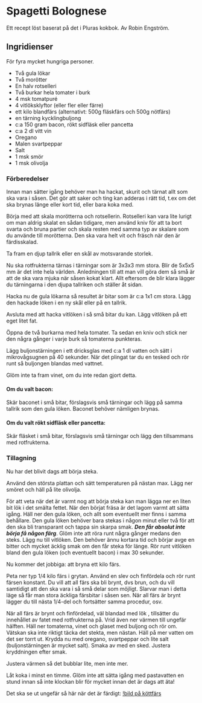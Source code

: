 # Spagetti Bolognese

Ett recept löst baserat på det i Pluras kokbok.
Av Robin Engström.


## Ingridienser 
För fyra mycket hungriga personer.

* Två gula lökar
* Två morötter
* En halv rotselleri
* Två burkar hela tomater i burk
* 4 msk tomatpuré
* 4 vitlöksklyftor (eller fler eller färre)
* ett kilo blandfärs (alternativt: 500g fläskfärs och 500g nötfärs)
* en tärning kycklingbuljong
* c:a 150 gram bacon, rökt sidfläsk eller pancetta
* c:a 2 dl vitt vin
* Oregano
* Malen svartpeppar
* Salt
* 1 msk smör
* 1 msk olivolja

### Förberedelser

Innan man sätter igång behöver man ha hackat, skurit och tärnat allt som ska vara i såsen. Det gör att saker och ting kan adderas i rätt tid, t.ex om det ska brynas länge eller kort tid, eller bara koka med.

Börja med att skala morötterna och rotsellerin. Rotselleri kan vara lite lurigt om man aldrig skalat en sådan tidigare, men använd kniv för att ta bort svarta och bruna partier och skala resten med samma typ av skalare som du använde till morötterna. Den ska vara helt vit och fräsch när den är färdisskalad.

Ta fram en djup tallrik eller en skål av motsvarande storlek.

Nu ska rotfrukterna tärnas i tärningar som är 3x3x3 mm stora. Blir de 5x5x5 mm är det inte hela världen. Anledningen till att man vill göra dem så små är att de ska vara mjuka när såsen kokat klart. 
Allt eftersom de blir klara lägger du tärningarna i den djupa tallriken och ställer åt sidan.

Hacka nu de gula lökarna så resultet är bitar som är c:a 1x1 cm stora. Lägg den hackade löken i en ny skål eller på en tallrik.

Avsluta med att hacka vitlöken i så små bitar du kan. Lägg vitlöken på ett eget litet fat.

Öppna de två burkarna med hela tomater. Ta sedan en kniv och stick ner den några gånger i varje burk så tomaterna punkteras.

Lägg buljonstärningen i ett dricksglas med c:a 1 dl vatten och sätt i mikrovågsugnen på 40 sekunder. När det plingat tar du en tesked och rör runt så buljongen blandas med vattnet.

Glöm inte ta fram vinet, om du inte redan gjort detta.

#### Om du valt bacon:

Skär baconet i små bitar, förslagsvis små tärningar och lägg på samma tallrik som den gula löken. Baconet behöver nämligen brynas.

#### Om du valt rökt sidfläsk eller pancetta:

Skär fläsket i små bitar, förslagsvis små tärningar och lägg den tillsammans med rotfrukterna.

### Tillagning

Nu har det blivit dags att börja steka.


Använd den största plattan och sätt temperaturen på nästan max.
Lägg ner smöret och häll på lite olivolja.

För att veta när det är varmt nog att börja steka kan man lägga ner en liten bit lök i det smälta fettet. När den börjat fräsa är det lagom varmt att sätta igång.
Häll ner den gula löken, och allt som eventuellt mer finns i samma behållare.
Den gula löken behöver bara stekas i någon minut eller två för att den ska bli transparant och tappa sin skarpa smak. ***Den får absolut inte börja få någon färg***. Glöm inte att röra runt några gånger medans den steks. Lägg nu till vitlöken. Den behöver ännu kortara tid och börjar avge en bitter och mycket äcklig smak om den får steka för länge. Rör runt vitlöken bland den gula löken (och eventuellt bacon) i max 30 sekunder.

Nu kommer det jobbiga: att bryna ett kilo färs.

Peta ner typ 1/4 kilo färs i grytan. Använd en slev och finfördela och rör runt färsen konstant. Du vill att all färs ska bli brynt, dvs brun, och du vill samtidigt att den ska vara i så små delar som möjligt. Slarvar man i detta läge så får man stora äckliga färsbitar i såsen sen. När all färs är brynt lägger du till nästa 1/4-del och fortsätter samma procedur, osv.

När all färs är brynt och finfördelad, väl blandad med lök , tillsätter du innehållet av fatet med rotfrukterna på. Vrid även ner värmen till ungefär hälften.
Häll ner tomaterna, vinet och glaset med buljong och rör om. Vätskan ska inte riktigt täcka det stekta, men nästan. Häll på mer vatten om det ser torrt ut.
Krydda nu med oregano, svartpeppar och lite salt (buljonstärningen är mycket salt). Smaka av med en sked. Justera kryddningen efter smak.

Justera värmen så det bubblar lite, men inte mer.

Låt koka i minst en timme. Glöm inte att sätta igång med pastavatten en stund innan så inte klockan blir för mycket innan det är dags att äta!

Det ska se ut ungefär så här när det är färdigt:
[!bild på köttfärs](img/recept/bolognese.jpg)






